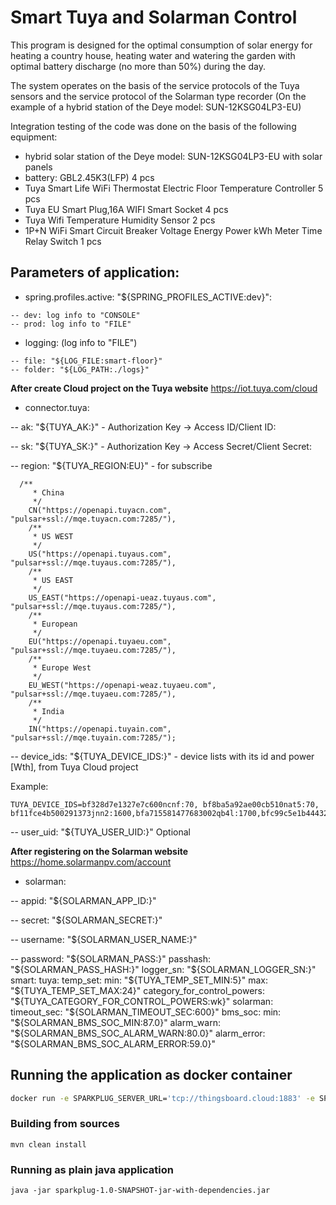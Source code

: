 # Smart Tuya and Solarman Control

This program is designed for the optimal consumption of solar energy for heating a country house, heating water and watering the garden with optimal battery discharge (no more than 50%) during the day.

The system operates on the basis of the service protocols of the Tuya sensors and the service protocol of the Solarman type recorder (On the example of a hybrid station of the Deye model: SUN-12KSG04LP3-EU)

Integration testing of the code was done on the basis of the following equipment:

- hybrid  solar station of the Deye model: SUN-12KSG04LP3-EU with solar panels
- battery: GBL2.45K3(LFP) 4 pcs
- Tuya Smart Life WiFi Thermostat Electric Floor Temperature Controller 5 pcs
- Tuya EU Smart Plug,16A WIFI Smart Socket 4 pcs
- Tuya Wifi Temperature Humidity Sensor 2 pcs
- 1P+N WiFi Smart Circuit Breaker Voltage Energy Power kWh Meter Time Relay Switch 1 pcs

## Parameters of application:

- spring.profiles.active: "${SPRING_PROFILES_ACTIVE:dev}":
```text
-- dev: log info to "CONSOLE"
-- prod: log info to "FILE"
```
- logging: (log info to "FILE")
```text
-- file: "${LOG_FILE:smart-floor}"
-- folder: "${LOG_PATH:./logs}"
```
**After create Cloud project on the Tuya website** https://iot.tuya.com/cloud

- connector.tuya:

-- ak: "${TUYA_AK:}" - Authorization Key -> Access ID/Client ID:

-- sk: "${TUYA_SK:}" - Authorization Key -> Access Secret/Client Secret:

-- region: "${TUYA_REGION:EU}" - for subscribe
```text
  /**
     * China
     */
    CN("https://openapi.tuyacn.com", "pulsar+ssl://mqe.tuyacn.com:7285/"),
    /**
     * US WEST
     */
    US("https://openapi.tuyaus.com", "pulsar+ssl://mqe.tuyaus.com:7285/"),
    /**
     * US EAST
     */
    US_EAST("https://openapi-ueaz.tuyaus.com", "pulsar+ssl://mqe.tuyaus.com:7285/"),
    /**
     * European
     */
    EU("https://openapi.tuyaeu.com", "pulsar+ssl://mqe.tuyaeu.com:7285/"),
    /**
     * Europe West
     */
    EU_WEST("https://openapi-weaz.tuyaeu.com", "pulsar+ssl://mqe.tuyaeu.com:7285/"),
    /**
     * India
     */
    IN("https://openapi.tuyain.com", "pulsar+ssl://mqe.tuyain.com:7285/");

```

-- device_ids: "${TUYA_DEVICE_IDS:}" - device lists with its id and power [Wth], from Tuya Cloud project

Example:
```text
TUYA_DEVICE_IDS=bf328d7e1327e7c600ncnf:70, bf8ba5a92ae00cb510nat5:70, bf11fce4b500291373jnn2:1600,bfa715581477683002qb4l:1700,bfc99c5e1b444322eaaqgu:1600,bf46c12380a94bb009ngxx:40;
```

-- user_uid: "${TUYA_USER_UID:}" Optional

**After registering on the Solarman website** https://home.solarmanpv.com/account

- solarman:

-- appid: "${SOLARMAN_APP_ID:}"

-- secret: "${SOLARMAN_SECRET:}"

-- username: "${SOLARMAN_USER_NAME:}"

-- password: "${SOLARMAN_PASS:}"
passhash: "${SOLARMAN_PASS_HASH:}"
logger_sn: "${SOLARMAN_LOGGER_SN:}"
smart:
tuya:
temp_set:
min: "${TUYA_TEMP_SET_MIN:5}"
max: "${TUYA_TEMP_SET_MAX:24}"
category_for_control_powers: "${TUYA_CATEGORY_FOR_CONTROL_POWERS:wk}"
solarman:
timeout_sec: "${SOLARMAN_TIMEOUT_SEC:600}"
bms_soc:
min: "${SOLARMAN_BMS_SOC_MIN:87.0}"
alarm_warn: "${SOLARMAN_BMS_SOC_ALARM_WARN:80.0}"
alarm_error: "${SOLARMAN_BMS_SOC_ALARM_ERROR:59.0}"



## Running the application as docker container

```bash
docker run -e SPARKPLUG_SERVER_URL='tcp://thingsboard.cloud:1883' -e SPARKPLUG_CLIENT_MQTT_USERNAME='YOUR_THINGSBOARD_DEVICE_TOKEN' thingsboard/tb-sparkplug-emulator:latest
```

### Building from sources

```shell
mvn clean install
```

### Running as plain java application

```shell
java -jar sparkplug-1.0-SNAPSHOT-jar-with-dependencies.jar
```

